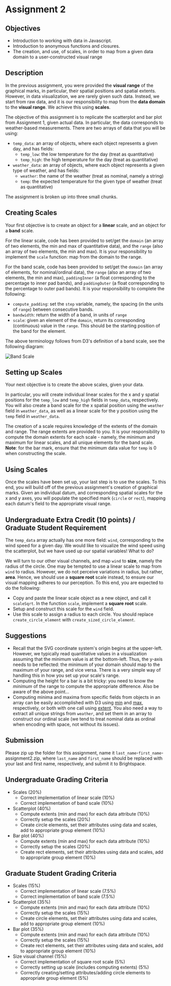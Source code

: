 # Assignment 2

## Objectives

* Introduction to working with data in Javascript.
* Introduction to anonymous functions and closures.
* The creation, and use, of scales, in order to map from a given data domain to a user-constructed visual range

## Description

In the previous assignment, you were provided the **visual range** of the graphical marks, in particular, their spatial positions and spatial extents. However, in data visualization, we are rarely given such data. Instead, we start from raw data, and it is our responsibility to map from the **data domain** to the **visual range**. We achieve this using **scales**.

The objective of this assignment is to replicate the scatterplot and bar plot from Assignment 1, given actual data. In particular, the data corresponds to weather-based measurements. There are two arrays of data that you will be using:

* `temp_data`: an array of objects, where each object represents a given day, and has fields:
	* `temp_low`: the low temperature for the day (treat as quantitative)
	* `temp_high`: the high temperature for the day (treat as quantitative)
* `weather_data`: an array of objects, where each object represents a given type of weather, and has fields:
	* `weather`: the name of the weather (treat as nominal, namely a string)
	* `temp`: the expected temperature for the given type of weather (treat as quantitative)

The assignment is broken up into three small chunks.

## Creating Scales

Your first objective is to create an object for a **linear** scale, and an object for a **band** scale.

For the linear scale, code has been provided to set/get the `domain` (an array of two elements, the min and max of quantitative data), and the `range` (also an array of two elements, the min and max). It is your responsibility to implement the `scale` function: map from the domain to the range.

For the band scale, code has been provided to set/get the `domain` (an array of elements, for nominal/ordinal data), the `range` (also an array of two elements, the min and max), `paddingInner` (a float corresponding to the percentage to inner pad bands), and `paddingOuter` (a float corresponding to the percentage to outer pad bands). It is your responsibility to complete the following:

* `compute_padding`: set the `step` variable, namely, the spacing (in the units of `range`) between consecutive bands.
* `bandwidth`: return the width of a band, in units of `range`
* `scale`: given an element of the `domain`, return its corresponding (continuous) value in the `range`. This should be the starting position of the band for the element.

The above terminology follows from D3's definition of a band scale, see the following diagram:

![Band Scale](https://raw.githubusercontent.com/d3/d3-scale/master/img/band.png "Band Scale")

## Setting up Scales

Your next objective is to create the above scales, given your data.

In particular, you will create individual linear scales for the x and y spatial positions for the `temp_low` and `temp_high` fields in `temp_data`, respectively. You will also create a band scale for the x spatial position using the `weather` field in `weather_data`, as well as a linear scale for the y position using the `temp` field in `weather_data`.

The creation of a scale requires knowledge of the extents of the domain and range. The range extents are provided to you. It is your responsibility to compute the domain extents for each scale - namely, the minimum and maximum for linear scales, and all unique elements for the band scale. **Note**: for the bar mark, ensure that the minimum data value for `temp` is 0 when constructing the scale.

## Using Scales

Once the scales have been set up, your last step is to use the scales. To this end, you will build off of the previous assignment's creation of graphical marks. Given an individual datum, and corresponding spatial scales for the x and y axes, you will populate the specified mark (`circle` or `rect`), mapping each datum's field to the appropriate visual range.

## Undergraduate Extra Credit (10 points) / Graduate Student Requirement

The `temp_data` array actually has one more field: `wind`, corresponding to the wind speed for a given day. We would like to visualize the wind speed using the scatterplot, but we have used up our spatial variables! What to do?

We will turn to our other visual channels, and map `wind` to **size**, namely the radius of the circle. One may be tempted to use a linear scale to map from `wind` to radius. However, we do not perceive variations in radius, but rather, **area**. Hence, we should use a **square root** scale instead, to ensure our visual mapping adheres to our perception. To this end, you are expected to do the following:

* Copy and paste the linear scale object as a new object, and call it `scaleSqrt`. In the function `scale`, implement a **square root** scale.
* Setup and construct this scale for the `wind` field.
* Use this scale to assign a radius to each circle. You should replace `create_circle_element` with `create_sized_circle_element`.

## Suggestions

* Recall that the SVG coordinate system's origin begins at the upper-left. However, we typically read quantitative values in a visualization assuming that the minimum value is at the bottom-left. Thus, the y-axis needs to be reflected: the minimum of your domain should map to the maximum of your range, and vice versa. There is a very simple way of handling this in how you set up your scale's range.
* Computing the height for a bar is a bit tricky: you need to know the _minimum_ of the range to compute the appropriate difference. Also be aware of the above point...
* Computing minima and maxima from specific fields from objects in an array can be easily accomplished with D3 using [min](https://github.com/d3/d3-array#min) and [max](https://github.com/d3/d3-array#max), respectively, or both with one call using [extent](https://github.com/d3/d3-array#extent). You also need a way to extract all unique strings from `weather`, and set them in an array to construct our ordinal scale (we tend to treat nominal data as ordinal when encoding with space, not without its issues).

## Submission

Please zip up the folder for this assignment, name it `last_name`-`first_name`-assignment2.zip, where `last_name` and `first_name` should be replaced with your last and first name, respectively, and submit it to Brightspace.

## Undergraduate Grading Criteria

* Scales (20%)
	* Correct implementation of linear scale (10%)
	* Correct implementation of band scale (10%)
* Scatterplot (40%)
	* Compute extents (min and max) for each data attribute (10%)
	* Correctly setup the scales (20%)
	* Create circle elements, set their attributes using data and scales, add to appropriate group element (10%)
* Bar plot (40%)
	* Compute extents (min and max) for each data attribute (10%)
	* Correctly setup the scales (20%)
	* Create rect elements, set their attributes using data and scales, add to appropriate group element (10%)

## Graduate Student Grading Criteria

* Scales (15%)
	* Correct implementation of linear scale (7.5%)
	* Correct implementation of band scale (7.5%)
* Scatterplot (35%)
	* Compute extents (min and max) for each data attribute (10%)
	* Correctly setup the scales (15%)
	* Create circle elements, set their attributes using data and scales, add to appropriate group element (10%)
* Bar plot (35%)
	* Compute extents (min and max) for each data attribute (10%)
	* Correctly setup the scales (15%)
	* Create rect elements, set their attributes using data and scales, add to appropriate group element (10%)
* Size visual channel (15%)
	* Correct implementation of square root scale (5%)
	* Correctly setting up scale (includes computing extents) (5%)
	* Correctly creating/setting attributes/adding circle elements to appropriate group element (5%)
